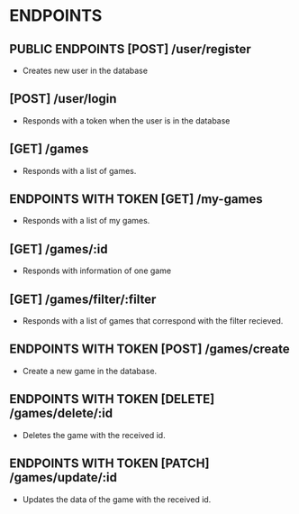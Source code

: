 # ENDPOINTS

## PUBLIC ENDPOINTS [POST] /user/register

- Creates new user in the database

## [POST] /user/login

- Responds with a token when the user is in the database

## [GET] /games

- Responds with a list of games.

## ENDPOINTS WITH TOKEN [GET] /my-games

- Responds with a list of my games.

## [GET] /games/:id

- Responds with information of one game

## [GET] /games/filter/:filter

- Responds with a list of games that correspond with the filter recieved.

## ENDPOINTS WITH TOKEN [POST] /games/create

- Create a new game in the database.

## ENDPOINTS WITH TOKEN [DELETE] /games/delete/:id

- Deletes the game with the received id.

## ENDPOINTS WITH TOKEN [PATCH] /games/update/:id

- Updates the data of the game with the received id.
